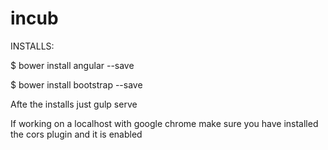 # incub

INSTALLS:

$ bower install angular --save


$ bower install bootstrap --save


Afte the installs just gulp serve



If working on a localhost with google chrome make sure you have installed the cors plugin and it is enabled
